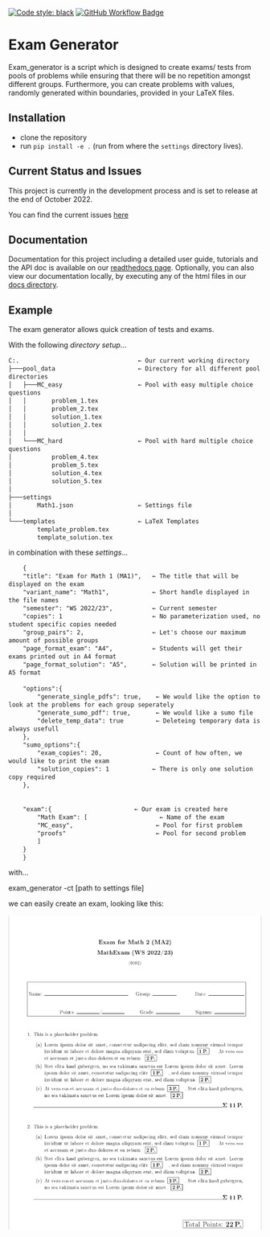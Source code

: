 [![Code style: black](https://img.shields.io/badge/code%20style-black-000000.svg)](https://github.com/psf/black)
[![GitHub Workflow Badge](https://github.com/TUD-RST/examgenerator/actions/workflows/python-app.yml/badge.svg)](https://github.com/TUD-RST/examgenerator/actions)

# Exam Generator

Exam_generator is a script which is designed to create exams/ tests from 
pools of problems while ensuring that there will be no repetition amongst
different groups. Furthermore, you can create problems with values, randomly generated within
boundaries, provided in your LaTeX files.

## Installation


- clone the repository
- run `pip install -e .` (run from where the `settings` directory lives).

## Current Status and Issues

This project is currently in the development process and is set to release at the end of October 2022.

You can find the current issues [here](https://github.com/TUD-RST/examgenerator/issues)

## Documentation

Documentation for this project including a detailed user guide, tutorials and the API doc is available
on our [readthedocs page](https://exam-generator.readthedocs.io/en/latest/user_doc.html).
Optionally, you can also view our documentation locally, by executing any of the html files in our [docs directory](https://github.com/TUD-RST/examgenerator/tree/main/docs/build/html).

## Example

The exam generator allows quick creation of tests and exams.

With the following *directory setup*...

    C:.                                 ← Our current working directory                  
    ├───pool_data                       ← Directory for all different pool directories                
    │   ├───MC_easy                     ← Pool with easy multiple choice questions
    │   │       problem_1.tex
    │   │       problem_2.tex
    │   │       solution_1.tex
    │   │       solution_2.tex
    │   │
    │   └───MC_hard                     ← Pool with hard multiple choice questions
    │           problem_4.tex
    │           problem_5.tex
    │           solution_4.tex
    │           solution_5.tex 
    │
    ├───settings                        
    │       Math1.json                  ← Settings file 
    │
    └───templates                       ← LaTeX Templates
            template_problem.tex
            template_solution.tex 

in combination with these *settings*...

```
    {            
    "title": "Exam for Math 1 (MA1)",   ← The title that will be displayed on the exam
    "variant_name": "Math1",            ← Short handle displayed in the file names
    "semester": "WS 2022/23",           ← Current semester
    "copies": 1                         ← No parameterization used, no student specific copies needed
    "group_pairs": 2,                   ← Let's choose our maximum amount of possible groups                   
    "page_format_exam": "A4",           ← Students will get their exams printed out in A4 format      
    "page_format_solution": "A5",       ← Solution will be printed in A5 format

    "options":{
        "generate_single_pdfs": true,    ← We would like the option to look at the problems for each group seperately
        "generate_sumo_pdf": true,       ← We would like a sumo file
        "delete_temp_data": true         ← Deleteing temporary data is always usefull
    },
    "sumo_options":{                           
        "exam_copies": 20,               ← Count of how often, we would like to print the exam
        "solution_copies": 1            ← There is only one solution copy required
    },


    "exam":{                       ← Our exam is created here
        "Math Exam": [                    ← Name of the exam
        "MC_easy",                       ← Pool for first problem
        "proofs"                         ← Pool for second problem
        ]
    }
    }
```
with...

exam_generator -ct [path to settings file]

we can easily create an exam, looking like this:

![Problem](./docs/readme/problem.png)



